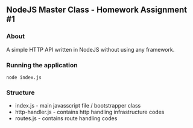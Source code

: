 ## NodeJS Master Class - Homework Assignment #1

### About

A simple HTTP API written in NodeJS without using any framework.

### Running the application

```
node index.js
```

### Structure
* index.js - main javasscript file / bootstrapper class 
* http-handler.js - contains http handling infrastructure codes
* routes.js - contains route handling codes